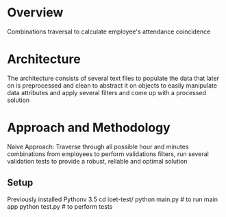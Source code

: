 # Overview
Combinations traversal to calculate employee's attendance coincidence 

# Architecture
The architecture consists of several text files to populate the data that later on is preprocessed and clean to abstract it on objects to easily manipulate data attributes and apply several filters and come up with a processed solution

# Approach and Methodology
Naive Approach: Traverse through all possible hour and minutes combinations from employees to perform validations filters, run several validation tests to provide a robust, reliable and optimal solution

## Setup
Previously installed Pythonv 3.5
cd ioet-test/
python main.py # to run main app
python test.py # to perform tests
